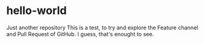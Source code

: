 # hello-world
Just another repository
This is a test, to try and explore the Feature channel and Pull Request of GitHub.
I guess, that's enought to see.
